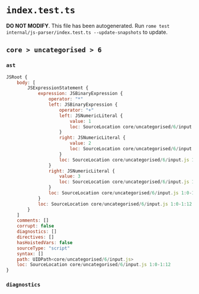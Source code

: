 # `index.test.ts`

**DO NOT MODIFY**. This file has been autogenerated. Run `rome test internal/js-parser/index.test.ts --update-snapshots` to update.

## `core > uncategorised > 6`

### `ast`

```javascript
JSRoot {
	body: [
		JSExpressionStatement {
			expression: JSBinaryExpression {
				operator: "*"
				left: JSBinaryExpression {
					operator: "+"
					left: JSNumericLiteral {
						value: 1
						loc: SourceLocation core/uncategorised/6/input.js 1:1-1:2
					}
					right: JSNumericLiteral {
						value: 2
						loc: SourceLocation core/uncategorised/6/input.js 1:5-1:6
					}
					loc: SourceLocation core/uncategorised/6/input.js 1:1-1:6
				}
				right: JSNumericLiteral {
					value: 3
					loc: SourceLocation core/uncategorised/6/input.js 1:11-1:12
				}
				loc: SourceLocation core/uncategorised/6/input.js 1:0-1:12
			}
			loc: SourceLocation core/uncategorised/6/input.js 1:0-1:12
		}
	]
	comments: []
	corrupt: false
	diagnostics: []
	directives: []
	hasHoistedVars: false
	sourceType: "script"
	syntax: []
	path: UIDPath<core/uncategorised/6/input.js>
	loc: SourceLocation core/uncategorised/6/input.js 1:0-1:12
}
```

### `diagnostics`

```

```
